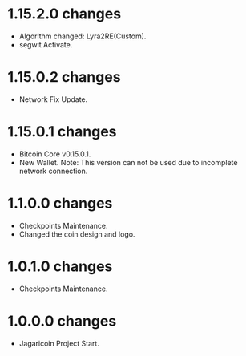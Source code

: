 1.15.2.0 changes
=============
- Algorithm changed: Lyra2RE(Custom).
- segwit Activate.


1.15.0.2 changes
=============
- Network Fix Update.


1.15.0.1 changes
=============
- Bitcoin Core v0.15.0.1.
- New Wallet.
Note: This version can not be used due to incomplete network connection.


1.1.0.0 changes
=============
- Checkpoints Maintenance.
- Changed the coin design and logo.


1.0.1.0 changes
=============
- Checkpoints Maintenance.


1.0.0.0 changes
=============
- Jagaricoin Project Start.

